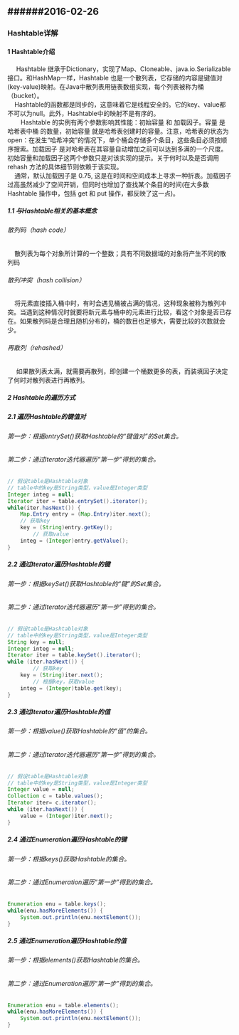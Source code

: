 ######2016-02-26
---
### Hashtable详解  
#### 1 Hashtable介绍  
&nbsp;&nbsp;&nbsp;&nbsp; Hashtable 继承于Dictionary，实现了Map、Cloneable、java.io.Serializable接口。和HashMap一样，Hashtable 也是一个散列表，它存储的内容是键值对(key-value)映射。在Java中散列表用链表数组实现，每个列表被称为桶（bucket）。  
&nbsp;&nbsp;&nbsp;&nbsp;Hashtable的函数都是同步的，这意味着它是线程安全的。它的key、value都不可以为null。此外，Hashtable中的映射不是有序的。  
&nbsp;&nbsp;&nbsp;&nbsp;　Hashtable 的实例有两个参数影响其性能：初始容量 和 加载因子。容量 是哈希表中桶 的数量，初始容量 就是哈希表创建时的容量。注意，哈希表的状态为 open：在发生“哈希冲突”的情况下，单个桶会存储多个条目，这些条目必须按顺序搜索。加载因子 是对哈希表在其容量自动增加之前可以达到多满的一个尺度。初始容量和加载因子这两个参数只是对该实现的提示。关于何时以及是否调用 rehash 方法的具体细节则依赖于该实现。  
&nbsp;&nbsp;&nbsp;&nbsp;通常，默认加载因子是 0.75, 这是在时间和空间成本上寻求一种折衷。加载因子过高虽然减少了空间开销，但同时也增加了查找某个条目的时间(在大多数 Hashtable 操作中，包括 get 和 put 操作，都反映了这一点)。  
##### 1.1 与Hashtable相关的基本概念  
###### 散列码（hash code）  
&nbsp;&nbsp;&nbsp;&nbsp;散列表为每个对象所计算的一个整数；具有不同数据域的对象将产生不同的散列码  
###### 散列冲突（hash collision） 
&nbsp;&nbsp;&nbsp;&nbsp;将元素直接插入桶中时，有时会遇见桶被占满的情况，这种现象被称为散列冲突。当遇到这种情况时就要将新元素与桶中的元素进行比较，看这个对象是否已存在。如果散列码是合理且随机分布的，桶的数目也足够大，需要比较的次数就会少。  
###### 再散列（rehashed）  
&nbsp;&nbsp;&nbsp;&nbsp; 如果散列表太满，就需要再散列，即创建一个桶数更多的表，而装填因子决定了何时对散列表进行再散列。  
##### 2 Hashtable的遍历方式  
##### 2.1 遍历Hashtable的键值对  
###### 第一步：根据entrySet()获取Hashtable的“键值对”的Set集合。  
###### 第二步：通过Iterator迭代器遍历“第一步”得到的集合。  
```java  
// 假设table是Hashtable对象
// table中的key是String类型，value是Integer类型
Integer integ = null;
Iterator iter = table.entrySet().iterator();
while(iter.hasNext()) {
    Map.Entry entry = (Map.Entry)iter.next();
    // 获取key
    key = (String)entry.getKey();
        // 获取value
    integ = (Integer)entry.getValue();
}  
```  
##### 2.2 通过Iterator遍历Hashtable的键  
###### 第一步：根据keySet()获取Hashtable的“键”的Set集合。  
###### 第二步：通过Iterator迭代器遍历“第一步”得到的集合。  
```java  
// 假设table是Hashtable对象
// table中的key是String类型，value是Integer类型
String key = null;
Integer integ = null;
Iterator iter = table.keySet().iterator();
while (iter.hasNext()) {
        // 获取key
    key = (String)iter.next();
        // 根据key，获取value
    integ = (Integer)table.get(key);
}  
```  
##### 2.3 通过Iterator遍历Hashtable的值  
###### 第一步：根据value()获取Hashtable的“值”的集合。
###### 第二步：通过Iterator迭代器遍历“第一步”得到的集合。  
```java  
// 假设table是Hashtable对象
// table中的key是String类型，value是Integer类型
Integer value = null;
Collection c = table.values();
Iterator iter= c.iterator();
while (iter.hasNext()) {
    value = (Integer)iter.next();
}  
```  
##### 2.4 通过Enumeration遍历Hashtable的键  
###### 第一步：根据keys()获取Hashtable的集合。  
###### 第二步：通过Enumeration遍历“第一步”得到的集合。  
```java  
Enumeration enu = table.keys();
while(enu.hasMoreElements()) {
    System.out.println(enu.nextElement());
}    
```  
##### 2.5 通过Enumeration遍历Hashtable的值  
###### 第一步：根据elements()获取Hashtable的集合。  
###### 第二步：通过Enumeration遍历“第一步”得到的集合。  
```java  
Enumeration enu = table.elements();
while(enu.hasMoreElements()) {
    System.out.println(enu.nextElement());
}  
```  

